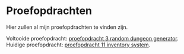 # Proefopdrachten

Hier zullen al mijn proefopdrachten te vinden zijn.

Voltooide proefopdracht: [proefopdracht 3 random dungeon generator](https://github.com/Doyrd/proefopdrachten/tree/master/Proefopdracht%203%20(PGD)).
<br/>
Huidige proefopdracht: [proefopdracht 11 inventory system](https://github.com/Doyrd/Proefopdrachten/tree/master/Proefopdracht%2011%20(IS)).
